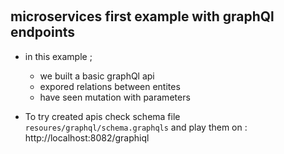 >

<br>


## microservices first example with graphQl endpoints

* in this example ;
  * we built a basic graphQl api
  * expored relations between entites
  * have seen mutation with parameters

* To try created apis check schema file `resoures/graphql/schema.graphqls` and play them on : http://localhost:8082/graphiql

<br>

>


